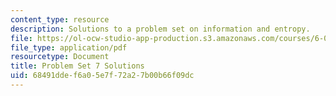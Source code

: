 ```yaml
---
content_type: resource
description: Solutions to a problem set on information and entropy.
file: https://ol-ocw-studio-app-production.s3.amazonaws.com/courses/6-050j-information-and-entropy-spring-2008/68491ddef6a05e7f72a27b00b66f09dc_MIT6_050JS08_ps_07_sol.pdf
file_type: application/pdf
resourcetype: Document
title: Problem Set 7 Solutions
uid: 68491dde-f6a0-5e7f-72a2-7b00b66f09dc
---
```

